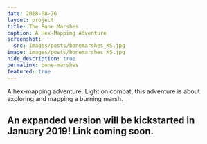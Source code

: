 ```yaml
---
date: 2018-08-26
layout: project
title: The Bone Marshes
caption: A Hex-Mapping Adventure
screenshot:
  src: images/posts/bonemarshes_KS.jpg
image: images/posts/bonemarshes_KS.jpg
hide_description: true
permalink: bone-marshes
featured: true
---
```


A hex-mapping adventure. Light on combat, this adventure is about exploring and mapping a burning marsh. 

## An expanded version will be kickstarted in January 2019! Link coming soon.

